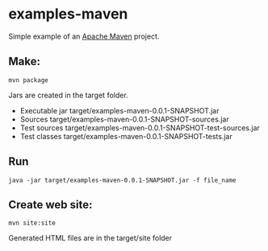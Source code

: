 examples-maven
==============

Simple example of an  [Apache Maven](http://maven.apache.org/ "Apache Maven") project.

Make:
--------------

    mvn package

Jars are created in the target folder.

* Executable jar 
        target/examples-maven-0.0.1-SNAPSHOT.jar
* Sources 
        target/examples-maven-0.0.1-SNAPSHOT-sources.jar
* Test sources 
        target/examples-maven-0.0.1-SNAPSHOT-test-sources.jar
* Test classes 
        target/examples-maven-0.0.1-SNAPSHOT-tests.jar
    

Run 
--------------

    java -jar target/examples-maven-0.0.1-SNAPSHOT.jar -f file_name

Create web site:
--------------

    mvn site:site 

Generated HTML files are in the target/site folder
